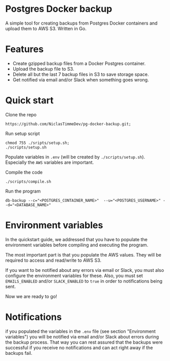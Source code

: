 # Postgres Docker backup

A simple tool for creating backups from Postgres Docker containers and upload them to AWS S3. Written in Go.

# Features

- Create gzipped backup files from a Docker Postgres container.
- Upload the backup file to S3.
- Delete all but the last 7 backup files in S3 to save storage space.
- Get notified via email and/or Slack when something goes wrong.

# Quick start

Clone the repo

```
https://github.com/NiclasTimmeDev/pg-docker-backup.git;

```

Run setup script

```
chmod 755 ./sripts/setup.sh;
./scripts/setup.sh

```

Populate variables in `.env` (will be created by `./scripts/setup.sh`). Especially the `AWS` variables are important.

Compile the code

```
./scripts/compile.sh

```

Run the program

```
db-backup --c="<POSTGRES_CONTAINER_NAME>"  --u="<POSTGRES_USERNAME>" --d="<DATABASE_NAME>"
```

# Environment variables

In the quickstart guide, we addressed that you have to populate the environment variables before compiling and executing the program.

The most important part is that you populate the AWS values. They will be required to access and read/write to AWS S3.

If you want to be notified about any errors via email or Slack, you must also configure the environment variables for these. Also, you must set `EMAILS_ENABLED` and/or `SLACK_ENABLED` to `true` in order to notifications being sent.

Now we are ready to go!

# Notifications

if you populated the variables in the `.env` file (see section "Environment variables") you will be notified via email and/or Slack about errors during the backup process. That way you can rest assured that the backups were successful if you receive no notifications and can act right away if the backups fail.

